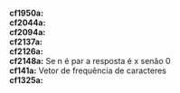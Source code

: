 **cf1950a:** \
**cf2044a:** \
**cf2094a:** \
**cf2137a:** \
**cf2126a:** \
**cf2148a:** Se n é par a resposta é x senão 0 \
**cf141a:**  Vetor de frequência de caracteres \
**cf1325a:** 
